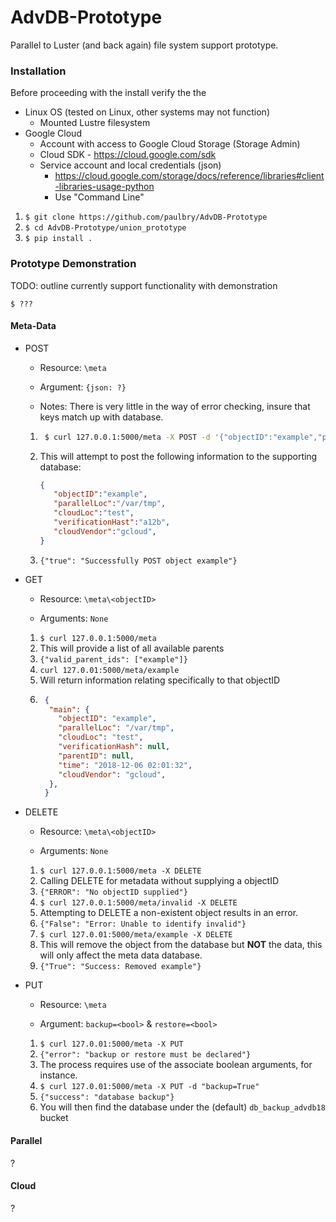 # AdvDB-Prototype
Parallel to Luster (and back again) file system support prototype.


### Installation
Before proceeding with the install verify the the 

* Linux OS (tested on Linux, other systems may not function)
    * Mounted Lustre filesystem
* Google Cloud
    * Account with access to Google Cloud Storage (Storage Admin)
    * Cloud SDK - https://cloud.google.com/sdk
    * Service account and local credentials (json)
        * https://cloud.google.com/storage/docs/reference/libraries#client-libraries-usage-python
        * Use "Command Line"

1. `$ git clone https://github.com/paulbry/AdvDB-Prototype`
2. `$ cd AdvDB-Prototype/union_prototype`
3. `$ pip install .`

### Prototype Demonstration
TODO: outline currently support functionality with demonstration

`$ ???`

#### Meta-Data
* POST

    * Resource: `\meta`
    
    * Argument: `{json: ?}`
    
    * Notes: There is very little in the way of error checking, insure that keys match up with database.

    1. ```bash
        $ curl 127.0.0.1:5000/meta -X POST -d '{"objectID":"example","parallelLoc":"/var/tmp","cloudLoc":"test","verificationHast":"a12b","cloudVendor":"gcloud"}'
        ```
    2. This will attempt to post the following information to the supporting database:
        ```json
        {
           "objectID":"example",
           "parallelLoc":"/var/tmp",
           "cloudLoc":"test",
           "verificationHast":"a12b",
           "cloudVendor":"gcloud",
        }
        ```
    3. `{"true": "Successfully POST object example"}`
* GET

    * Resource: `\meta\<objectID>`
    
    * Arguments: `None`

    1. `$ curl 127.0.0.1:5000/meta`
    2. This will provide a list of all available parents
    3. `{"valid_parent_ids": ["example"]}`
    4.  `curl 127.0.01:5000/meta/example`
    5. Will return information relating specifically to that objectID
    6. ```json
        {
         "main": {
           "objectID": "example", 
           "parallelLoc": "/var/tmp", 
           "cloudLoc": "test", 
           "verificationHash": null, 
           "parentID": null, 
           "time": "2018-12-06 02:01:32", 
           "cloudVendor": "gcloud",
         },
        }
        ```
* DELETE
    
    * Resource: `\meta\<objectID>`
    
    * Arguments: `None`

    1. `$ curl 127.0.0.1:5000/meta -X DELETE`
    2. Calling DELETE for metadata without supplying a objectID
    3. `{"ERROR": "No objectID supplied"}`
    4. `$ curl 127.0.0.1:5000/meta/invalid -X DELETE`
    5. Attempting to DELETE a non-existent object results in an error.
    6. `{"False": "Error: Unable to identify invalid"}`
    7. `$ curl 127.0.01:5000/meta/example -X DELETE`
    8. This will remove the object from the database but **NOT** the data, this will only affect the meta data database.
    9. `{"True": "Success: Removed example"}`

* PUT

    * Resource: `\meta`
    
    * Argument: `backup=<bool>` & `restore=<bool>`
    
    1. `$ curl 127.0.01:5000/meta -X PUT`
    2. `{"error": "backup or restore must be declared"}`
    3. The process requires use of the associate boolean arguments, for instance.
    4. `$ curl 127.0.01:5000/meta -X PUT -d "backup=True"`
    5. `{"success": "database backup"}`
    6. You will then find the database under the (default) `db_backup_advdb18` bucket

#### Parallel
?

#### Cloud
?
